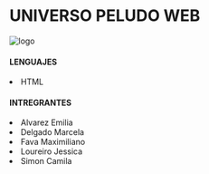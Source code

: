 <h1>UNIVERSO PELUDO WEB</h1>
<img src="" alt="logo">

<h4>LENGUAJES</h4>
<li>HTML</li>

<h4>INTREGRANTES</h4>
<li>Alvarez Emilia</li>
<li>Delgado Marcela</li>
<li>Fava Maximiliano</li>
<li>Loureiro Jessica</li>
<li>Simon Camila</li>
